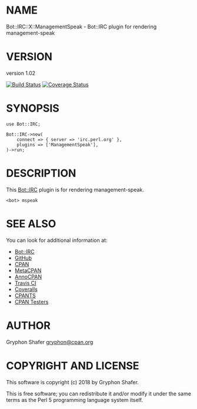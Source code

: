 # NAME

Bot::IRC::X::ManagementSpeak - Bot::IRC plugin for rendering management-speak

# VERSION

version 1.02

[![Build Status](https://travis-ci.org/gryphonshafer/Bot-IRC-X-ManagementSpeak.svg)](https://travis-ci.org/gryphonshafer/Bot-IRC-X-ManagementSpeak)
[![Coverage Status](https://coveralls.io/repos/gryphonshafer/Bot-IRC-X-ManagementSpeak/badge.png)](https://coveralls.io/r/gryphonshafer/Bot-IRC-X-ManagementSpeak)

# SYNOPSIS

    use Bot::IRC;

    Bot::IRC->new(
        connect => { server => 'irc.perl.org' },
        plugins => ['ManagementSpeak'],
    )->run;

# DESCRIPTION

This [Bot::IRC](https://metacpan.org/pod/Bot::IRC) plugin is for rendering management-speak.

    <bot> mspeak

# SEE ALSO

You can look for additional information at:

- [Bot::IRC](https://metacpan.org/pod/Bot::IRC)
- [GitHub](https://github.com/gryphonshafer/Bot-IRC-X-ManagementSpeak)
- [CPAN](http://search.cpan.org/dist/Bot-IRC-X-ManagementSpeak)
- [MetaCPAN](https://metacpan.org/pod/Bot::IRC::X::ManagementSpeak)
- [AnnoCPAN](http://annocpan.org/dist/Bot-IRC-X-ManagementSpeak)
- [Travis CI](https://travis-ci.org/gryphonshafer/Bot-IRC-X-ManagementSpeak)
- [Coveralls](https://coveralls.io/r/gryphonshafer/Bot-IRC-X-ManagementSpeak)
- [CPANTS](http://cpants.cpanauthors.org/dist/Bot-IRC-X-ManagementSpeak)
- [CPAN Testers](http://www.cpantesters.org/distro/T/Bot-IRC-X-ManagementSpeak.html)

# AUTHOR

Gryphon Shafer <gryphon@cpan.org>

# COPYRIGHT AND LICENSE

This software is copyright (c) 2018 by Gryphon Shafer.

This is free software; you can redistribute it and/or modify it under
the same terms as the Perl 5 programming language system itself.

